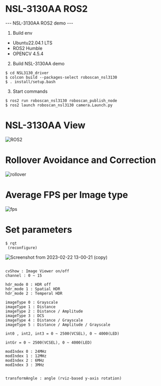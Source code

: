 # NSL-3130AA ROS2
--- NSL-3130AA ROS2 demo ---

1. Build env
 - Ubuntu22.04.1 LTS
 - ROS2 Humble
 - OPENCV 4.5.4
 
 
2. Build NSL-3130AA demo
```
$ cd NSL3130_driver
$ colcon build --packages-select roboscan_nsl3130
$ . install/setup.bash
```
 
3. Start commands
```
$ ros2 run roboscan_nsl3130 roboscan_publish_node
$ ros2 launch roboscan_nsl3130 camera.Launch.py
```

# NSL-3130AA View

  ![ROS2](https://user-images.githubusercontent.com/106071093/218378867-6792ac7b-4b2f-4227-9fa3-ef833f0fc784.png)

# Rollover Avoidance and Correction

  ![rollover](https://github.com/nano-roboscan/NSL-3130AA-ROS2/assets/106071093/3d30e77f-0b82-48d1-be3e-2ca3455a9bba)

# Average FPS per Image type

  ![fps](https://github.com/nano-roboscan/NSL-3130AA-ROS2/assets/106071093/532178f4-23ac-4eee-ae8d-a4f8fb03b747)


# Set parameters
```
$ rqt
 (reconfigure)
```

![Screenshot from 2023-02-22 13-00-21 (copy)](https://user-images.githubusercontent.com/106071093/220520356-3d16736f-902c-4d9e-858d-a6ed8ddf87aa.png)


```

cvShow : Image Viewer on/off
channel : 0 ~ 15

hdr_mode 0 : HDR off
hdr_mode 1 : Spatial HDR
hdr_mode 2 : Temperal HDR

imageType 0 : Grayscale 
imageType 1 : Distance 
imageType 2 : Distance / Amplitude
imageType 3 : DCS
imageType 4 : Distance / Grayscale
imageType 5 : Distance / Amplitude / Grayscale

int0 , int2, int3 = 0 ~ 2500(VCSEL), 0 ~ 4000(LED)

intGr = 0 ~ 2500(VCSEL), 0 ~ 4000(LED)

modIndex 0 : 24MHz
modIndex 1 : 12MHz
modIndex 2 : 6MHz
modIndex 3 : 3MHz


transformAngle : angle (rviz-based y-axis rotation)
```

 



 
 
 
